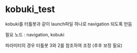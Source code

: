 # kobuki_test

kobuki를 터틀봇과 같이 launch파일 하나로 navigation 되도록 만듬 

필요 노드 : navigation, kobuki

파라미터의 경우 터틀봇 3와 2를 참조하여 조정 (추후 보정 필요)

